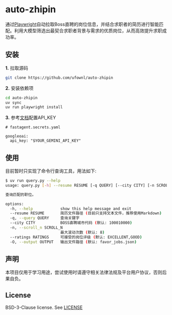# auto-zhipin

通过[Playwright](https://github.com/microsoft/playwright-python)自动拉取Boss直聘的岗位信息，并结合求职者的简历进行智能匹配。利用大模型筛选出最契合求职者背景与需求的优质岗位，从而高效提升求职成功率。

## 安装

**1.** 拉取源码

```bash
git clone https://github.com/ufownl/auto-zhipin
```

**2.** 安装依赖项

```bash
cd auto-zhipin
uv sync
uv run playwright install
```

**3.** 参考[文档](https://fast-agent.ai/ref/config_file/)配置API\_KEY

```
# fastagent.secrets.yaml

googleoai:
  api_key: "$YOUR_GEMINI_API_KEY"
```

## 使用

目前暂时只实现了命令行查询工具，用法如下:

```bash
$ uv run query.py --help
usage: query.py [-h] --resume RESUME [-q QUERY] [--city CITY] [-n SCROLL_N] [--ratings RATINGS] [-O OUTPUT]

查询匹配的职位。

options:
  -h, --help            show this help message and exit
  --resume RESUME       简历文件路径 (目前只支持文本文件，推荐使用Markdown)
  -q, --query QUERY     查询关键字
  --city CITY           BOSS直聘城市代码 (默认: 100010000)
  -n, --scroll_n SCROLL_N
                        最大滚动次数 (默认: 8)
  --ratings RATINGS     可接受的岗位评级 (默认: EXCELLENT,GOOD)
  -O, --output OUTPUT   输出文件路径 (默认: favor_jobs.json)
```

## 声明

本项目仅用于学习用途，尝试使用时请遵守相关法律法规及平台用户协议，否则后果自负。

## License

BSD-3-Clause license. See [LICENSE](https://github.com/ufownl/auto-zhipin?tab=BSD-3-Clause-1-ov-file)

